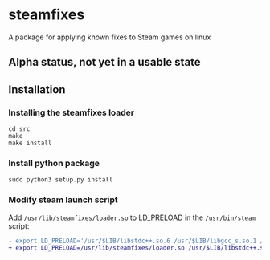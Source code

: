 # steamfixes
A package for applying known fixes to Steam games on linux

## Alpha status, not yet in a usable state


## Installation

### Installing the steamfixes loader

```shell
cd src
make
make install
```

### Install python package
```shell
sudo python3 setup.py install
```

### Modify steam launch script
Add `/usr/lib/steamfixes/loader.so` to LD_PRELOAD in the `/usr/bin/steam` script:
```diff
- export LD_PRELOAD='/usr/$LIB/libstdc++.so.6 /usr/$LIB/libgcc_s.so.1 /usr/$LIB/libxcb.so.1 /usr/$LIB/libgpg-error.so'
+ export LD_PRELOAD=/usr/lib/steamfixes/loader.so /usr/$LIB/libstdc++.so.6 /usr/$LIB/libgcc_s.so.1 /usr/$LIB/libxcb.so.1 /usr/$LIB/libgpg-error.so
```

